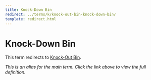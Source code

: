 ```yaml
---
title: Knock-Down Bin
redirect: ../terms/k/knock-out-bin-knock-down-bin/
template: redirect.html
---
```


# Knock-Down Bin

This term redirects to [Knock-Out Bin](../terms/k/knock-out-bin-knock-down-bin/).

*This is an alias for the main term. Click the link above to view the full definition.*
